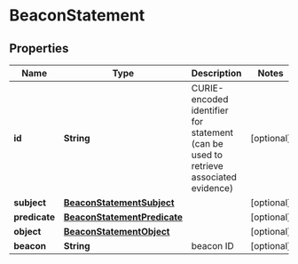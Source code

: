 
# BeaconStatement

## Properties
Name | Type | Description | Notes
------------ | ------------- | ------------- | -------------
**id** | **String** | CURIE-encoded identifier for statement (can be used to retrieve associated evidence) |  [optional]
**subject** | [**BeaconStatementSubject**](BeaconStatementSubject.md) |  |  [optional]
**predicate** | [**BeaconStatementPredicate**](BeaconStatementPredicate.md) |  |  [optional]
**object** | [**BeaconStatementObject**](BeaconStatementObject.md) |  |  [optional]
**beacon** | **String** | beacon ID  |  [optional]




